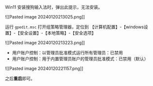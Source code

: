 Win11 安装搜狗输入法时，弹出此提示，无法安装。

![[Pasted image 20240120213025.png]]

运行 `gpedit.msc` 打开组策略管理器，定位到 【计算机配置】-【windows设置】-【安全设置】-【本地策略】-【安全选项】

![[Pasted image 20240120213223.png]]

- 用户账户控制：以管理员批准模式运行所有管理员：已禁用
- 用户账户控制：用于内置管理员账户的管理员批准模式：已禁用（默认）

![[Pasted image 20240120221157.png]]

之后**重启**即可。
